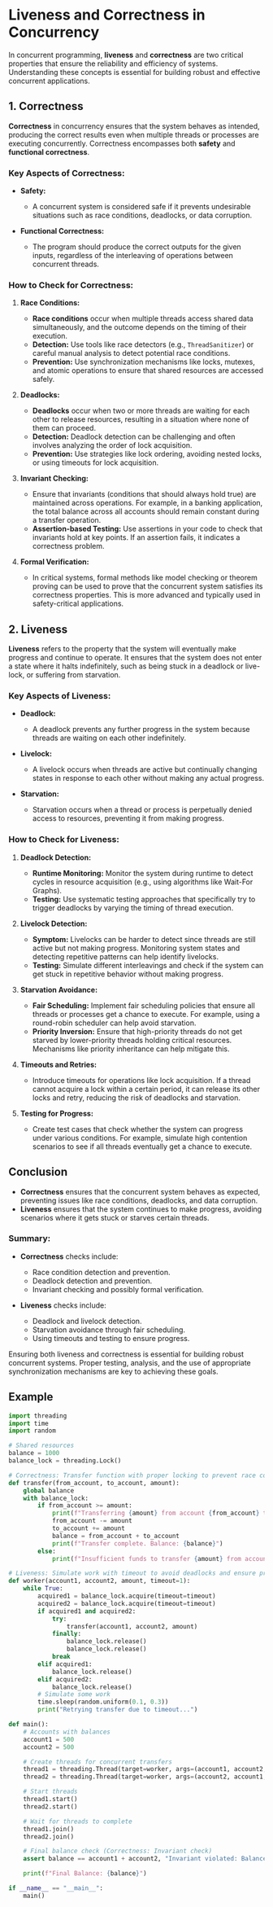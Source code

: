 # Liveness and Correctness in Concurrency

In concurrent programming, **liveness** and **correctness** are two critical properties that ensure the reliability and efficiency of systems. Understanding these concepts is essential for building robust and effective concurrent applications.

## 1. Correctness

**Correctness** in concurrency ensures that the system behaves as intended, producing the correct results even when multiple threads or processes are executing concurrently. Correctness encompasses both **safety** and **functional correctness**.

### Key Aspects of Correctness:

- **Safety:**
  - A concurrent system is considered safe if it prevents undesirable situations such as race conditions, deadlocks, or data corruption.

- **Functional Correctness:**
  - The program should produce the correct outputs for the given inputs, regardless of the interleaving of operations between concurrent threads.

### How to Check for Correctness:

1. **Race Conditions:**
   - **Race conditions** occur when multiple threads access shared data simultaneously, and the outcome depends on the timing of their execution.
   - **Detection:** Use tools like race detectors (e.g., `ThreadSanitizer`) or careful manual analysis to detect potential race conditions.
   - **Prevention:** Use synchronization mechanisms like locks, mutexes, and atomic operations to ensure that shared resources are accessed safely.

2. **Deadlocks:**
   - **Deadlocks** occur when two or more threads are waiting for each other to release resources, resulting in a situation where none of them can proceed.
   - **Detection:** Deadlock detection can be challenging and often involves analyzing the order of lock acquisition.
   - **Prevention:** Use strategies like lock ordering, avoiding nested locks, or using timeouts for lock acquisition.

3. **Invariant Checking:**
   - Ensure that invariants (conditions that should always hold true) are maintained across operations. For example, in a banking application, the total balance across all accounts should remain constant during a transfer operation.
   - **Assertion-based Testing:** Use assertions in your code to check that invariants hold at key points. If an assertion fails, it indicates a correctness problem.

4. **Formal Verification:**
   - In critical systems, formal methods like model checking or theorem proving can be used to prove that the concurrent system satisfies its correctness properties. This is more advanced and typically used in safety-critical applications.

## 2. Liveness

**Liveness** refers to the property that the system will eventually make progress and continue to operate. It ensures that the system does not enter a state where it halts indefinitely, such as being stuck in a deadlock or live-lock, or suffering from starvation.

### Key Aspects of Liveness:

- **Deadlock:**
  - A deadlock prevents any further progress in the system because threads are waiting on each other indefinitely.

- **Livelock:**
  - A livelock occurs when threads are active but continually changing states in response to each other without making any actual progress.

- **Starvation:**
  - Starvation occurs when a thread or process is perpetually denied access to resources, preventing it from making progress.

### How to Check for Liveness:

1. **Deadlock Detection:**
   - **Runtime Monitoring:** Monitor the system during runtime to detect cycles in resource acquisition (e.g., using algorithms like Wait-For Graphs).
   - **Testing:** Use systematic testing approaches that specifically try to trigger deadlocks by varying the timing of thread execution.

2. **Livelock Detection:**
   - **Symptom:** Livelocks can be harder to detect since threads are still active but not making progress. Monitoring system states and detecting repetitive patterns can help identify livelocks.
   - **Testing:** Simulate different interleavings and check if the system can get stuck in repetitive behavior without making progress.

3. **Starvation Avoidance:**
   - **Fair Scheduling:** Implement fair scheduling policies that ensure all threads or processes get a chance to execute. For example, using a round-robin scheduler can help avoid starvation.
   - **Priority Inversion:** Ensure that high-priority threads do not get starved by lower-priority threads holding critical resources. Mechanisms like priority inheritance can help mitigate this.

4. **Timeouts and Retries:**
   - Introduce timeouts for operations like lock acquisition. If a thread cannot acquire a lock within a certain period, it can release its other locks and retry, reducing the risk of deadlocks and starvation.

5. **Testing for Progress:**
   - Create test cases that check whether the system can progress under various conditions. For example, simulate high contention scenarios to see if all threads eventually get a chance to execute.

## Conclusion

- **Correctness** ensures that the concurrent system behaves as expected, preventing issues like race conditions, deadlocks, and data corruption.
- **Liveness** ensures that the system continues to make progress, avoiding scenarios where it gets stuck or starves certain threads.

### Summary:
- **Correctness** checks include:
  - Race condition detection and prevention.
  - Deadlock detection and prevention.
  - Invariant checking and possibly formal verification.

- **Liveness** checks include:
  - Deadlock and livelock detection.
  - Starvation avoidance through fair scheduling.
  - Using timeouts and testing to ensure progress.

Ensuring both liveness and correctness is essential for building robust concurrent systems. Proper testing, analysis, and the use of appropriate synchronization mechanisms are key to achieving these goals.

## Example

```python
import threading
import time
import random

# Shared resources
balance = 1000
balance_lock = threading.Lock()

# Correctness: Transfer function with proper locking to prevent race conditions
def transfer(from_account, to_account, amount):
    global balance
    with balance_lock:
        if from_account >= amount:
            print(f"Transferring {amount} from account {from_account} to account {to_account}")
            from_account -= amount
            to_account += amount
            balance = from_account + to_account
            print(f"Transfer complete. Balance: {balance}")
        else:
            print(f"Insufficient funds to transfer {amount} from account {from_account}. Balance remains {balance}")

# Liveness: Simulate work with timeout to avoid deadlocks and ensure progress
def worker(account1, account2, amount, timeout=1):
    while True:
        acquired1 = balance_lock.acquire(timeout=timeout)
        acquired2 = balance_lock.acquire(timeout=timeout)
        if acquired1 and acquired2:
            try:
                transfer(account1, account2, amount)
            finally:
                balance_lock.release()
                balance_lock.release()
            break
        elif acquired1:
            balance_lock.release()
        elif acquired2:
            balance_lock.release()
        # Simulate some work
        time.sleep(random.uniform(0.1, 0.3))
        print("Retrying transfer due to timeout...")

def main():
    # Accounts with balances
    account1 = 500
    account2 = 500

    # Create threads for concurrent transfers
    thread1 = threading.Thread(target=worker, args=(account1, account2, 200))
    thread2 = threading.Thread(target=worker, args=(account2, account1, 300))

    # Start threads
    thread1.start()
    thread2.start()

    # Wait for threads to complete
    thread1.join()
    thread2.join()

    # Final balance check (Correctness: Invariant check)
    assert balance == account1 + account2, "Invariant violated: Balance mismatch!"

    print(f"Final Balance: {balance}")

if __name__ == "__main__":
    main()
```